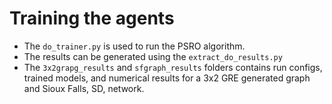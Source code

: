 # Training the agents

- The `do_trainer.py` is used to run the PSRO algorithm.
- The results can be generated using the `extract_do_results.py` 
- The `3x2grapg_results` and `sfgraph_results` folders contains run configs, trained models, and numerical results for a 3x2 GRE generated graph and Sioux Falls, SD, network.